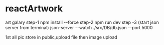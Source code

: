 # reactArtwork
art galary
step-1 
npm install --force
step-2
npm run dev
step -3 (start json server from terminal)
json-server --watch ./src/DB/db.json --port 5000

1st all pic store in public,upload file then image upload
